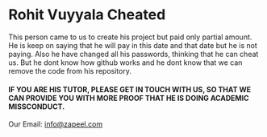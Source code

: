 
# Rohit Vuyyala Cheated 

This person came to us to create his project but paid only partial amount. He is keep on saying that he will pay in this date and that date but he is not paying. Also he have changed all his passwords, thinking that he can cheat us. But he dont know how github works and he dont know that we can remove the code from his repository.

#### IF YOU ARE HIS TUTOR, PLEASE GET IN TOUCH WITH US, SO THAT WE CAN PROVIDE YOU WITH MORE PROOF THAT HE IS DOING ACADEMIC MISSCONDUCT.

Our Email: info@zapeel.com

